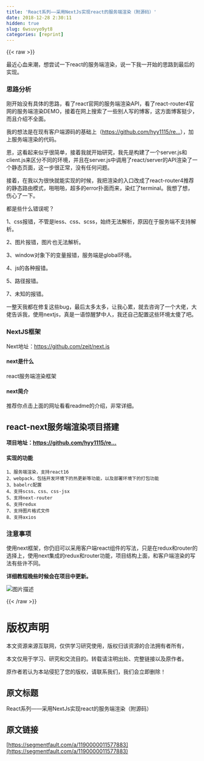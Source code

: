 ```yaml
---
title: 'React系列——采用NextJs实现react的服务端渲染（附源码）' 
date: 2018-12-28 2:30:11
hidden: true
slug: 6wsuvyo9yt8
categories: [reprint]
---
```


{{< raw >}}

                    
<p>最近心血来潮，想尝试一下react的服务端渲染，说一下我一开始的思路到最后的实现。</p>
<h3 id="articleHeader0">思路分析</h3>
<p>刚开始没有具体的思路，看了react官网的服务端渲染API，看了react-router4官网的服务端渲染DEMO，接着在网上搜索了一些别人写的博客，这方面博客挺少，而且介绍不全面。</p>
<p>我的想法是在现有客户端源码的基础上（<a href="https://github.com/hyy1115/react-redux-webpack3" rel="nofollow noreferrer" target="_blank">https://github.com/hyy1115/re...</a>），加上服务端渲染的代码。</p>
<p>恩，这看起来似乎很简单，接着我就开始研究，我先是构建了一个server.js和client.js来区分不同的环境，并且在server.js中调用了react/server的API渲染了一个静态页面，这一步很正常，没有任何问题。</p>
<p>接着，在我以为很快就能实现的时候，我把渲染的入口改成了react-router4推荐的静态路由模式，啪啪啪，超多的error扑面而来，染红了terminal。我想了想，伤心了一下。</p>
<p>都是些什么错误呢？</p>
<p>1、css报错，不管是less、css、scss，始终无法解析，原因在于服务端不支持解析。</p>
<p>2、图片报错，图片也无法解析。</p>
<p>3、window对象下的变量报错，服务端是global环境。</p>
<p>4、js的各种报错。</p>
<p>5、路径报错。</p>
<p>7、未知的报错。</p>
<p>一整天我都在修复这些bug，最后太多太多，让我心累，就去咨询了一个大佬，大佬告诉我，使用nextjs，真是一语惊醒梦中人，我还自己配置这些环境太傻了吧。</p>
<h3 id="articleHeader1">NextJS框架</h3>
<p>Next地址：<a href="https://github.com/zeit/next.js" rel="nofollow noreferrer" target="_blank">https://github.com/zeit/next.js</a></p>
<h4>next是什么</h4>
<p>react服务端渲染框架</p>
<h4>next简介</h4>
<p>推荐你点击上面的网址看看readme的介绍，非常详细。</p>
<h2 id="articleHeader2">react-next服务端渲染项目搭建</h2>
<p><strong>项目地址：<a href="https://github.com/hyy1115/react-next" rel="nofollow noreferrer" target="_blank"></a><a href="https://github.com/hyy1115/react-next" rel="nofollow noreferrer" target="_blank">https://github.com/hyy1115/re...</a></strong></p>
<h4>实现的功能</h4>
<div class="widget-codetool" style="display:none;">
      <div class="widget-codetool--inner">
      <span class="selectCode code-tool" data-toggle="tooltip" data-placement="top" title="" data-original-title="全选"></span>
      <span type="button" class="copyCode code-tool" data-toggle="tooltip" data-placement="top" data-clipboard-text="1、服务端渲染，支持react16
2、webpack，包括开发环境下的热更新等功能，以及部署环境下的打包功能
3、babelrc配置
4、支持scss、css、css-jsx
5、支持next-router
6、支持redux
7、支持图片格式文件
8、支持axios" title="" data-original-title="复制"></span>
      <span type="button" class="saveToNote code-tool" data-toggle="tooltip" data-placement="top" title="" data-original-title="放进笔记"></span>
      </div>
      </div><pre class="hljs lsl"><code class="text"><span class="hljs-number">1</span>、服务端渲染，支持react16
<span class="hljs-number">2</span>、webpack，包括开发环境下的热更新等功能，以及部署环境下的打包功能
<span class="hljs-number">3</span>、babelrc配置
<span class="hljs-number">4</span>、支持scss、css、css-jsx
<span class="hljs-number">5</span>、支持next-router
<span class="hljs-number">6</span>、支持redux
<span class="hljs-number">7</span>、支持图片格式文件
<span class="hljs-number">8</span>、支持axios</code></pre>
<h3 id="articleHeader3">注意事项</h3>
<p>使用next框架，你仍旧可以采用客户端react组件的写法，只是在redux和router的选择上，使用next集成的redux和router功能，项目结构上面，和客户端渲染的写法有些许不同。</p>
<p><strong>详细教程晚些时候会在项目中更新。</strong></p>
<p><span class="img-wrap"><img data-src="/img/bVWJ5y?w=1203&amp;h=610" src="https://static.alili.tech/img/bVWJ5y?w=1203&amp;h=610" alt="图片描述" title="图片描述" style="cursor: pointer; display: inline;"></span></p>

                
{{< /raw >}}

# 版权声明
本文资源来源互联网，仅供学习研究使用，版权归该资源的合法拥有者所有，

本文仅用于学习、研究和交流目的。转载请注明出处、完整链接以及原作者。

原作者若认为本站侵犯了您的版权，请联系我们，我们会立即删除！

## 原文标题
React系列——采用NextJs实现react的服务端渲染（附源码）

## 原文链接
[https://segmentfault.com/a/1190000011577883](https://segmentfault.com/a/1190000011577883)

